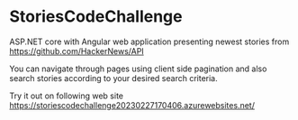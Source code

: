 # StoriesCodeChallenge

ASP.NET core with Angular web application presenting newest stories from https://github.com/HackerNews/API

You can navigate through pages using client side pagination and also search stories according to your desired search criteria.

Try it out on following web site https://storiescodechallenge20230227170406.azurewebsites.net/

